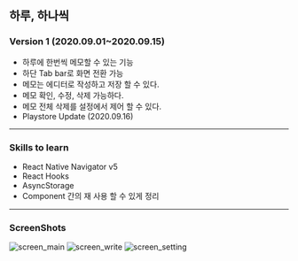 ## 하루, 하나씩

### **Version 1** (2020.09.01~2020.09.15)
  * 하루에 한번씩 메모할 수 있는 기능
  * 하단 Tab bar로 화면 전환 가능
  * 메모는 에디터로 작성하고 저장 할 수 있다.
  * 메모 확인, 수정, 삭제 가능하다.
  * 메모 전체 삭제를 설정에서 제어 할 수 있다.
  * Playstore Update (2020.09.16)

---
### **Skills to learn**
  * React Native Navigator v5
  * React Hooks
  * AsyncStorage
  * Component 간의 재 사용 할 수 있게 정리
---
### **ScreenShots**
![screen_main](https://user-images.githubusercontent.com/42628950/93284215-1fcccc00-f80d-11ea-87db-4772611c69a1.png)
![screen_write](https://user-images.githubusercontent.com/42628950/93284212-1f343580-f80d-11ea-8f55-336ccbf765e0.png)
![screen_setting](https://user-images.githubusercontent.com/42628950/93284211-1e030880-f80d-11ea-9490-d41633ecd139.png)
